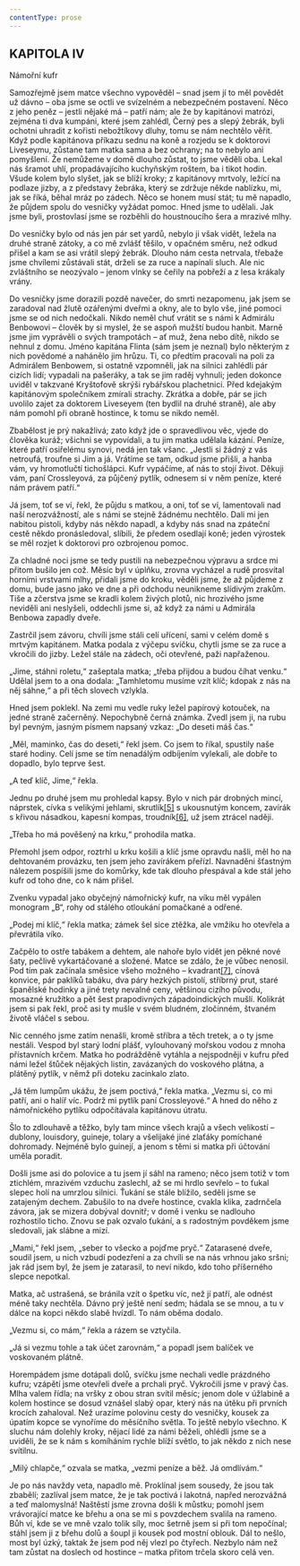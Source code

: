 ```yaml
---
contentType: prose
---
```


## KAPITOLA IV  
Námořní kufr

Samozřejmě jsem matce všechno vypověděl – snad jsem jí to měl povědět už dávno – oba jsme se octli ve svízelném a nebezpečném postavení. Něco z jeho peněz – jestli nějaké má – patří nám; ale že by kapitánovi matrózi, zejména ti dva kumpáni, které jsem zahlédl, Černý pes a slepý žebrák, byli ochotni uhradit z kořisti nebožtíkovy dluhy, tomu se nám nechtělo věřit. Když podle kapitánova příkazu sednu na koně a rozjedu se k doktorovi Liveseymu, zůstane tam matka sama a bez ochrany; na to nebylo ani pomyšlení. Že nemůžeme v domě dlouho zůstat, to jsme věděli oba. Lekal nás šramot uhlí, propadávajícího kuchyňským roštem, ba i tikot hodin. Všude kolem bylo slyšet, jak se blíží kroky; z kapitánovy mrtvoly, ležící na podlaze jizby, a z představy žebráka, který se zdržuje někde nablízku, mi, jak se říká, běhal mráz po zádech. Něco se honem musí stát; tu mě napadlo, že půjdem spolu do vesničky vyžádat pomoc. Hned jsme to udělali. Jak jsme byli, prostovlasí jsme se rozběhli do houstnoucího šera a mrazivé mlhy.

Do vesničky bylo od nás jen pár set yardů, nebylo ji však vidět, ležela na druhé straně zátoky, a co mě zvlášť těšilo, v opačném směru, než odkud přišel a kam se asi vrátil slepý žebrák. Dlouho nám cesta netrvala, třebaže jsme chvílemi zůstávali stát, drželi se za ruce a napínali sluch. Ale nic zvláštního se neozývalo – jenom vlnky se čeřily na pobřeží a z lesa krákaly vrány.

Do vesničky jsme dorazili pozdě navečer, do smrti nezapomenu, jak jsem se zaradoval nad žlutě ozářenými dveřmi a okny, ale to bylo vše, jiné pomoci jsme se od nich nedočkali. Nikdo neměl chuť vrátit se s námi k Admirálu Benbowovi – člověk by si myslel, že se aspoň mužští budou hanbit. Marně jsme jim vyprávěli o svých trampotách – ať muž, žena nebo dítě, nikdo se nehnul z domu. Jméno kapitána Flinta (sám jsem je neznal) bylo některým z nich povědomé a nahánělo jim hrůzu. Ti, co předtím pracovali na poli za Admirálem Benbowem, si ostatně vzpomněli, jak na silnici zahlédli pár cizích lidí; vypadali na pašeráky, a tak se jim raděj vyhnuli; jeden dokonce uviděl v takzvané Kryštofově skrýši rybářskou plachetnici. Před kdejakým kapitánovým společníkem zmírali strachy. Zkrátka a dobře, pár se jich uvolilo zajet za doktorem Liveseyem (ten bydlil na druhé straně), ale aby nám pomohl při obraně hostince, k tomu se nikdo neměl.

Zbabělost je prý nakažlivá; zato když jde o spravedlivou věc, vjede do člověka kuráž; všichni se vypovídali, a tu jim matka udělala kázání. Peníze, které patří osiřelému synovi, nedá jen tak všanc. „Jestli si žádný z vás netroufá, troufne si Jim a já. Vrátíme se tam, odkud jsme přišli, a hanba vám, vy hromotlučtí tichošlápci. Kufr vypáčíme, ať nás to stojí život. Děkuji vám, paní Crossleyová, za půjčený pytlík, odnesem si v něm peníze, které nám právem patří.“

Já jsem, toť se ví, řekl, že půjdu s matkou, a oni, toť se ví, lamentovali nad naší nerozvážností, ale s námi se stejně žádnému nechtělo. Dali mi jen nabitou pistoli, kdyby nás někdo napadl, a kdyby nás snad na zpáteční cestě někdo pronásledoval, slíbili, že předem osedlají koně; jeden výrostek se měl rozjet k doktorovi pro ozbrojenou pomoc.

Za chladné noci jsme se tedy pustili na nebezpečnou výpravu a srdce mi přitom bušilo jen což. Měsíc byl v úplňku, zrovna vycházel a rudě prosvítal horními vrstvami mlhy, přidali jsme do kroku, věděli jsme, že až půjdeme z domu, bude jasno jako ve dne a při odchodu neunikneme slídivým zrakům. Tiše a zčerstva jsme se kradli kolem živých plotů, nic hrozivého jsme neviděli ani neslyšeli, oddechli jsme si, až když za námi u Admirála Benbowa zapadly dveře.

Zastrčil jsem závoru, chvíli jsme stáli celí uřícení, sami v celém domě s mrtvým kapitánem. Matka podala z výčepu svíčku, chytli jsme se za ruce a vkročili do jizby. Ležel stále na zádech, oči otevřené, paži napřaženou.

„Jime, stáhni roletu,“ zašeptala matka; „třeba přijdou a budou číhat venku.“ Udělal jsem to a ona dodala: „Tamhletomu musíme vzít klíč; kdopak z nás na něj sáhne,“ a při těch slovech vzlykla.

Hned jsem poklekl. Na zemi mu vedle ruky ležel papírový kotouček, na jedné straně začerněný. Nepochybně černá známka. Zvedl jsem ji, na rubu byl pevným, jasným písmem napsaný vzkaz: „Do deseti máš čas.“

„Měl, maminko, čas do deseti,“ řekl jsem. Co jsem to říkal, spustily naše staré hodiny. Celí jsme se tím nenadálým odbíjením vylekali, ale dobře to dopadlo, bylo teprve šest.

„A teď klíč, Jime,“ řekla.

Jednu po druhé jsem mu prohledal kapsy. Bylo v nich pár drobných mincí, náprstek, cívka s velikými jehlami, skrutlík[\[5\]](./resources/undefined) s ukousnutým koncem, zavírák s křivou násadkou, kapesní kompas, troudník[\[6\]](./resources/undefined), už jsem ztrácel naději.

„Třeba ho má pověšený na krku,“ prohodila matka.

Přemohl jsem odpor, roztrhl u krku košili a klíč jsme opravdu našli, měl ho na dehtovaném provázku, ten jsem jeho zavírákem přeřízl. Navnaděni šťastným nálezem pospíšili jsme do komůrky, kde tak dlouho přespával a kde stál jeho kufr od toho dne, co k nám přišel.

Zvenku vypadal jako obyčejný námořnický kufr, na víku měl vypálen monogram „B“, rohy od stálého otloukání pomačkané a odřené.

„Podej mi klíč,“ řekla matka; zámek šel sice ztěžka, ale vmžiku ho otevřela a převrátila víko.

Začpělo to ostře tabákem a dehtem, ale nahoře bylo vidět jen pěkné nové šaty, pečlivě vykartáčované a složené. Matce se zdálo, že je vůbec nenosil. Pod tím pak začínala směsice všeho možného – kvadrant[\[7\]](./resources/undefined), cínová konvice, pár paklíků tabáku, dva páry hezkých pistolí, stříbrný prut, staré španělské hodinky a jiné trety nevalné ceny, většinou cizího původu, mosazné kružítko a pět šest prapodivných západoindických mušlí. Kolikrát jsem si pak řekl, proč asi ty mušle v svém bludném, zločinném, štvaném životě vláčel s sebou.

Nic cenného jsme zatím nenašli, kromě stříbra a těch tretek, a o ty jsme nestáli. Vespod byl starý lodní plášť, vylouhovaný mořskou vodou z mnoha přístavních krčem. Matka ho podrážděně vytáhla a nejspodněji v kufru před námi ležel štůček nějakých listin, zavázaných do voskového plátna, a plátěný pytlík, v němž při doteku zacinkalo zlato.

„Já těm lumpům ukážu, že jsem poctivá,“ řekla matka. „Vezmu si, co mi patří, ani o halíř víc. Podrž mi pytlík paní Crossleyové.“ A hned do něho z námořnického pytlíku odpočítávala kapitánovu útratu.

Šlo to zdlouhavě a těžko, byly tam mince všech krajů a všech velikostí – dublony, louisdory, guineje, tolary a všelijaké jiné zlaťáky pomíchané dohromady. Nejméně bylo guinejí, a jenom s těmi si matka při účtování uměla poradit.

Došli jsme asi do polovice a tu jsem jí sáhl na rameno; něco jsem totiž v tom ztichlém, mrazivém vzduchu zaslechl, až se mi hrdlo sevřelo – to ťukal slepec holí na umrzlou silnici. Ťukání se stále blížilo, seděli jsme se zatajeným dechem. Zabušilo to na dveře hostince, cvakla klika, zadrnčela závora, jak se mizera dobýval dovnitř; v domě i venku se nadlouho rozhostilo ticho. Znovu se pak ozvalo ťukání, a s radostným povděkem jsme sledovali, jak slábne a mizí.

„Mami,“ řekl jsem, „seber to všecko a pojďme pryč.“ Zatarasené dveře, soudil jsem, u nich vzbudí podezření a za chvíli se na nás vrhnou jako sršni; jak rád jsem byl, že jsem je zatarasil, to neví nikdo, kdo toho příšerného slepce nepotkal.

Matka, ač ustrašená, se bránila vzít o špetku víc, než jí patří, ale odnést méně taky nechtěla. Dávno prý ještě není sedm; hádala se se mnou, a tu v dálce na kopci někdo slabě hvízdl. To nám oběma dodalo.

„Vezmu si, co mám,“ řekla a rázem se vztyčila.

„Já si vezmu tohle a tak účet zarovnám,“ a popadl jsem balíček ve voskovaném plátně.

Horempádem jsme dotápali dolů, svíčku jsme nechali vedle prázdného kufru; vzápětí jsme otevřeli dveře a prchali pryč. Vykročili jsme v pravý čas. Mlha valem řídla; na vršky z obou stran svítil měsíc; jenom dole v úžlabině a kolem hostince se dosud vznášel slabý opar, který nás na útěku při prvních krocích zahaloval. Než urazíme polovinu cesty do vesničky, kousek za úpatím kopce se vynoříme do měsíčního světla. To ještě nebylo všechno. K sluchu nám dolehly kroky, nějací lidé za námi běželi, ohlédli jsme se a uviděli, že se k nám s komíháním rychle blíží světlo, to jak někdo z nich nese svítilnu.

„Milý chlapče,“ ozvala se matka, „vezmi peníze a běž. Já omdlívám.“

Je po nás navždy veta, napadlo mě. Proklínal jsem sousedy, že jsou tak zbabělí; zazlíval jsem matce, že je tak poctivá i lakotná, napřed nerozvážná a teď malomyslná! Naštěstí jsme zrovna došli k můstku; pomohl jsem vrávorající matce ke břehu a ona se mi s povzdechem svalila na rameno. Bůh ví, kde se ve mně vzalo tolik síly, moc šetrně jsem si při tom nepočínal; stáhl jsem ji z břehu dolů a šoupl ji kousek pod mostní oblouk. Dál to nešlo, most byl úzký, taktak že jsem pod něj vlezl po čtyřech. Nezbylo nám než tam zůstat na doslech od hostince – matka přitom trčela skoro celá ven.
